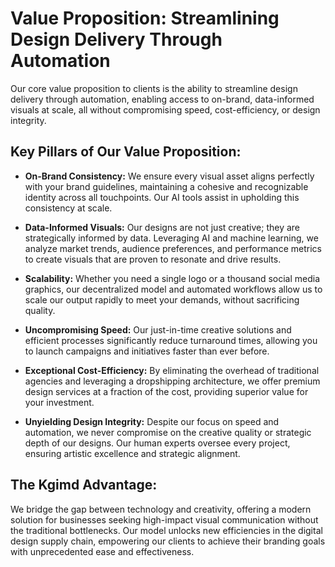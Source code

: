 # Value Proposition: Streamlining Design Delivery Through Automation

Our core value proposition to clients is the ability to streamline design delivery through automation, enabling access to on-brand, data-informed visuals at scale, all without compromising speed, cost-efficiency, or design integrity.

## Key Pillars of Our Value Proposition:

*   **On-Brand Consistency:** We ensure every visual asset aligns perfectly with your brand guidelines, maintaining a cohesive and recognizable identity across all touchpoints. Our AI tools assist in upholding this consistency at scale.

*   **Data-Informed Visuals:** Our designs are not just creative; they are strategically informed by data. Leveraging AI and machine learning, we analyze market trends, audience preferences, and performance metrics to create visuals that are proven to resonate and drive results.

*   **Scalability:** Whether you need a single logo or a thousand social media graphics, our decentralized model and automated workflows allow us to scale our output rapidly to meet your demands, without sacrificing quality.

*   **Uncompromising Speed:** Our just-in-time creative solutions and efficient processes significantly reduce turnaround times, allowing you to launch campaigns and initiatives faster than ever before.

*   **Exceptional Cost-Efficiency:** By eliminating the overhead of traditional agencies and leveraging a dropshipping architecture, we offer premium design services at a fraction of the cost, providing superior value for your investment.

*   **Unyielding Design Integrity:** Despite our focus on speed and automation, we never compromise on the creative quality or strategic depth of our designs. Our human experts oversee every project, ensuring artistic excellence and strategic alignment.

## The Kgimd Advantage:

We bridge the gap between technology and creativity, offering a modern solution for businesses seeking high-impact visual communication without the traditional bottlenecks. Our model unlocks new efficiencies in the digital design supply chain, empowering our clients to achieve their branding goals with unprecedented ease and effectiveness.